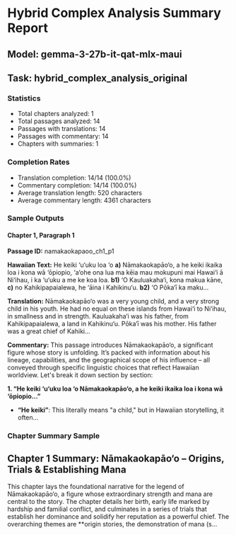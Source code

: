 # Hybrid Complex Analysis Summary Report
## Model: gemma-3-27b-it-qat-mlx-maui
## Task: hybrid_complex_analysis_original

### Statistics
- Total chapters analyzed: 1
- Total passages analyzed: 14
- Passages with translations: 14
- Passages with commentary: 14
- Chapters with summaries: 1

### Completion Rates
- Translation completion: 14/14 (100.0%)
- Commentary completion: 14/14 (100.0%)
- Average translation length: 520 characters
- Average commentary length: 4361 characters

### Sample Outputs

#### Chapter 1, Paragraph 1
**Passage ID:** namakaokapaoo_ch1_p1

**Hawaiian Text:**
He keiki ‘u‘uku loa ‘o **a)** Nāmakaokapāo‘o, a he  keiki ikaika loa i kona wā ‘ōpiopio, ‘a‘ohe ona lua  ma kēia mau mokupuni mai Hawai‘i ā Ni‘ihau, i ka  ‘u‘uku a me ke koa loa. **b1)** ‘O Kauluakaha‘i, kona   makua kāne, **c)** no Kahikipapaialewa, he ‘āina i  Kahikinu‘u. **b2)** ‘O Pōka‘ī ka maku...

**Translation:**
Nāmakaokapāo‘o was a very young child, and a very strong child in his youth. He had no equal on these islands from Hawai‘i to Ni‘ihau, in smallness and in strength. Kauluakaha‘i was his father, from Kahikipapaialewa, a land in Kahikinu‘u. Pōka‘ī was his mother. His father was a great chief of Kahiki...

**Commentary:**
This passage introduces Nāmakaokapāo‘o, a significant figure whose story is unfolding. It’s packed with information about his lineage, capabilities, and the geographical scope of his influence – all conveyed through specific linguistic choices that reflect Hawaiian worldview. Let's break it down section by section:

**1. “He keiki ‘u‘uku loa ‘o Nāmakaokapāo‘o, a he keiki ikaika loa i kona wā ‘ōpiopio…”**

*   **“He keiki”**:  This literally means "a child," but in Hawaiian storytelling, it often...

### Chapter Summary Sample
## Chapter 1 Summary: Nāmakaokapāo‘o – Origins, Trials & Establishing Mana

This chapter lays the foundational narrative for the legend of Nāmakaokapāo‘o, a figure whose extraordinary strength and mana are central to the story. The chapter details her birth, early life marked by hardship and familial conflict, and culminates in a series of trials that establish her dominance and solidify her reputation as a powerful chief. The overarching themes are **origin stories, the demonstration of mana (s...
